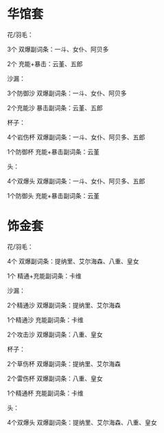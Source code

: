 # 华馆套

花/羽毛：

3个 双爆副词条：一斗、女仆、阿贝多

2个 充能+暴击：云堇、五郎

沙漏：

3个防御沙 双爆副词条：一斗、女仆、阿贝多

2个充能沙 暴击副词条：云堇、五郎

杯子：

4个岩伤杯 双爆副词条：一斗、女仆、阿贝多、五郎

1个防御杯 充能+暴击副词条：云堇

头：

4个双爆头 双爆副词条：一斗、女仆、阿贝多、五郎

1个防御头 充能+暴击副词条：云堇

# 饰金套

花/羽毛：

4个 双爆副词条：提纳里、艾尔海森、八重、皇女

1个 精通+充能副词条：卡维

沙漏：

2个精通沙 双爆副词条：提纳里、艾尔海森

1个精通沙 充能副词条：卡维

2个攻击沙 双爆副词条：八重、皇女

杯子：

2个草伤杯 双爆副词条：提纳里、艾尔海森

2个雷伤杯 双爆副词条：八重、皇女

1个精通杯 充能副词条：卡维

头：

4个双爆头 双爆副词条：提纳里、艾尔海森、八重、皇女
